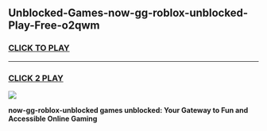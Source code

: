 
## Unblocked-Games-now-gg-roblox-unblocked-Play-Free-o2qwm
<h3>
<a href="https://premium76.site?title=now-gg-roblox-unblocked&ref=24M">CLICK TO PLAY</a></h3>
<hr>

<h3>
<a href="https://premium76.site?title=now-gg-roblox-unblocked&ref=24M">CLICK 2 PLAY</a>
  
</h3>

<a href="https://premium76.site?title=now-gg-roblox-unblocked&ref=24M"><img src="https://clearcache.store/games.png"></a>


**now-gg-roblox-unblocked games unblocked: Your Gateway to Fun and Accessible Online Gaming**
